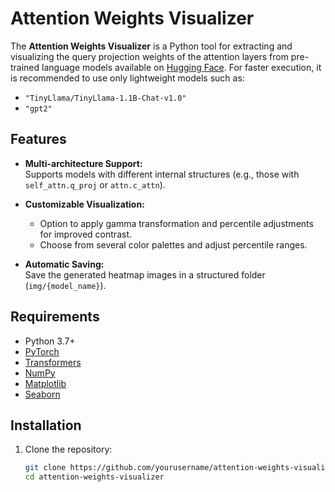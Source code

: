 # Attention Weights Visualizer

The **Attention Weights Visualizer** is a Python tool for extracting and visualizing the query projection weights of the attention layers from pre-trained language models available on [Hugging Face](https://huggingface.co). For faster execution, it is recommended to use only lightweight models such as:

- `"TinyLlama/TinyLlama-1.1B-Chat-v1.0"`
- `"gpt2"`

## Features

- **Multi-architecture Support:**  
  Supports models with different internal structures (e.g., those with `self_attn.q_proj` or `attn.c_attn`).

- **Customizable Visualization:**  
  - Option to apply gamma transformation and percentile adjustments for improved contrast.
  - Choose from several color palettes and adjust percentile ranges.

- **Automatic Saving:**  
  Save the generated heatmap images in a structured folder (`img/{model_name}`).

## Requirements

- Python 3.7+
- [PyTorch](https://pytorch.org/)
- [Transformers](https://github.com/huggingface/transformers)
- [NumPy](https://numpy.org/)
- [Matplotlib](https://matplotlib.org/)
- [Seaborn](https://seaborn.pydata.org/)

## Installation

1. Clone the repository:

   ```bash
   git clone https://github.com/yourusername/attention-weights-visualizer.git
   cd attention-weights-visualizer
